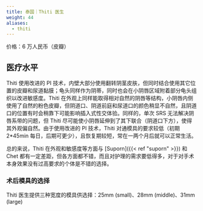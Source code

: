 ```yaml
---
title: 泰国｜Thiti 医生
weight: 44
aliases:
  - thiti
---
```

价格：6 万人民币（皮瓣）

## 医疗水平

Thiti 使用改进的 PI 技术，内壁大部分使用翻转阴茎皮肤，但同时结合使用其它位置的皮瓣和尿道黏膜；龟头同样作为阴蒂，同时也会在小阴唇区域附着部分龟头组织以改进敏感度。Thiti 在外观上同样能取得相对自然的阴唇等结构，小阴唇内侧使用了自然的粉色皮瓣，但阴道口、阴道前庭和尿道口的颜色稍显不自然，且阴道口的位置有时会稍靠下可能影响插入式性交体验。同样的，单次 SRS 无法解决阴唇系带的问题，但 Thiti 尽可能使小阴唇延伸到了其下联合（阴道口下方），使得其外观偏自然。由于使用改进的 PI 技术，Thiti 对通模具的要求较低（初期 2*45min 每日，后期可更少），且恢复期较短，常在一两个月后就可以正常生活。

总的来说，Thiti 在外观和敏感度等方面与 [Suporn]({{< ref "suporn" >}}) 和 Chet 都有一定差距，但各方面都不错，而且对护理的需求要低得多，对于对手术本身效果没有过高要求的个体是不错的选择。

### 术后模具的选择

Thiti 医生提供三种宽度的模具供选择：25mm (small)、28mm (middle)、31mm (large)
